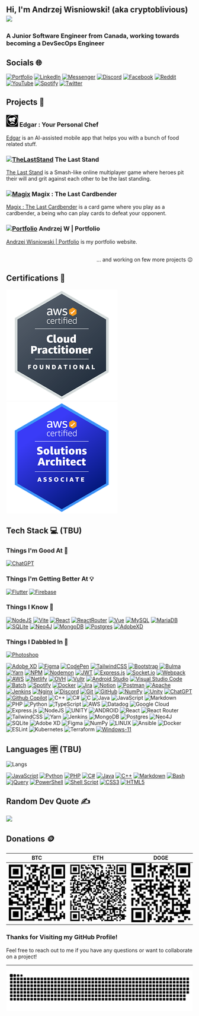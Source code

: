 ## Hi, I'm Andrzej Wisniowski! (aka cryptoblivious) <img src="https://img.sshort.net/i/EZlK.gif" width="30px" />

### A Junior Software Engineer from Canada, working towards becoming a DevSecOps Engineer

## Socials 🌐

[![Portfolio][portfolio-img]][portfolio-url] [![LinkedIn][linkedin-img]][linkedin-url] [![Messenger][messenger-img]][messenger-url] [![Discord][discord-img]][discord-url] [![Facebook][facebook-img]][facebook-url] [![Reddit][reddit-img]][reddit-url] [![YouTube][youtube-img]][youtube-url] [![Spotify][spotify-img]][spotify-url] [![Twitter][twitter-img]][twitter-url]

## Projects 🤖

### [![Edgar][edgar-icon]][edgar-url] Edgar : Your Personal Chef

[Edgar][edgar-url] is an AI-assisted mobile app that helps you with a bunch of food related stuff.

### [![TheLastStand][the-last-stand-icon]][the-last-stand-url] The Last Stand

[The Last Stand][the-last-stand-url] is a Smash-like online multiplayer game where heroes pit their will and grit against each other to be the last standing.

### [![Magix][magix-icon]][magix-url] Magix : The Last Cardbender

[Magix : The Last Cardbender][magix-url] is a card game where you play as a cardbender, a being who can play cards to defeat your opponent.

### [![Portfolio][portfolio-icon]][portfolio-url] Andrzej W | Portfolio

[Andrzej Wisniowski | Portfolio][portfolio-url] is my portfolio website.

<p align="right">
 <br/>
... and working on few more projects 😉 </p>

## Certifications 🌟

[![CCP][aws-ccp-badge]][aws-ccp-url] ![SAA][aws-saa-badge]

## Tech Stack 💻 (TBU)

### Things I'm Good At 🦾

[![ChatGPT][chatgpt-img]][chatgpt-url]

### Things I'm Getting Better At 💡

[![Flutter][flutter-img]][flutter-url] [![Firebase][firebase-img]][firebase-url]

### Things I Know 🧠

[![NodeJS][nodedotjs-img]][nodedotjs-url] [![Vite][vite-img]][vite-url] [![React][react-img]][react-url] [![ReactRouter][react-router-img]][react-router-url] [![Vue][vue-img]][vue-url] [![MySQL][mysql-img]][mysql-url] [![MariaDB][mariadb-img]][mariadb-url] [![SQLite][sqlite-img]][sqlite-url] [![Neo4J][neo4j-img]][neo4j-url] [![MongoDB][mongodb-img]][mongodb-url] [![Postgres][postgres-img]][postgres-url] [![AdobeXD][adobe-xd-img]][adobe-xd-url]

### Things I Dabbled In 🧰

[![Photoshop][photoshop-img]][photoshop-url]

<a href="https://www.adobe.com/ca/products/xd.html" target="_blank">![Adobe XD](https://img.shields.io/badge/Adobe%20XD-470137?style=for-the-badge&logo=Adobe%20XD&logoColor=#FF61F6)</a> <a href="https://figma.com/" target="_blank">![Figma](https://img.shields.io/badge/figma-%23F24E1E.svg?style=for-the-badge&logo=figma&logoColor=white)</a> <a href="https://codepen.io/" target="_blank">![CodePen](https://img.shields.io/badge/Codepen-000000?style=for-the-badge&logo=codepen&logoColor=white)</a> <a href="https://tailwindcss.com/" target="_blank">![TailwindCSS](https://img.shields.io/badge/tailwindcss-%2338B2AC.svg?style=for-the-badge&logo=tailwind-css&logoColor=white)</a> <a href="https://getbootstrap.com/" target="_blank">![Bootstrap](https://img.shields.io/badge/bootstrap-%23563D7C.svg?style=for-the-badge&logo=bootstrap&logoColor=white)</a> <a href="https://bulma.io/" target="_blank">![Bulma](https://img.shields.io/badge/bulma-00D0B1?style=for-the-badge&logo=bulma&logoColor=white)</a> <a href="https://yarnpkg.com/" target="_blank">![Yarn](https://img.shields.io/badge/yarn-%232C8EBB.svg?style=for-the-badge&logo=yarn&logoColor=white)</a> <a href="https://www.npmjs.com/" target="_blank">![NPM](https://img.shields.io/badge/NPM-%23000000.svg?style=for-the-badge&logo=npm&logoColor=white)</a> <a href="https://nodemon.io/" target="_blank">![Nodemon](https://img.shields.io/badge/NODEMON-%23323330.svg?style=for-the-badge&logo=nodemon&logoColor=%BBDEAD)</a> <a href="https://jwt.io/" target="_blank">![JWT](https://img.shields.io/badge/JWT-black?style=for-the-badge&logo=JSON%20web%20tokens)</a> <a href="https://expressjs.com/" target="_blank">![Express.js](https://img.shields.io/badge/express.js-%23404d59.svg?style=for-the-badge&logo=express&logoColor=%2361DAFB)</a> <a href="https://socket.io/" target="_blank">![Socket.io](https://img.shields.io/badge/Socket.io-black?style=for-the-badge&logo=socket.io&badgeColor=010101)</a> <a href="https://webpack.js.org/" target="_blank">![Webpack](https://img.shields.io/badge/webpack-%238DD6F9.svg?style=for-the-badge&logo=webpack&logoColor=black)</a> <a href="https://aws.amazon.com/" target="_blank">![AWS](https://img.shields.io/badge/AWS-%23FF9900.svg?style=for-the-badge&logo=amazon-aws&logoColor=white)</a> <a href="https://netlify.com/" target="_blank">![Netlify](https://img.shields.io/badge/netlify-%23000000.svg?style=for-the-badge&logo=netlify&logoColor=#00C7B7)</a> <a href="https://ovh.com/" target="_blank">![OVH](https://img.shields.io/badge/ovh-%23123F6D.svg?style=for-the-badge&logo=ovh&logoColor=#123F6D)</a> <a href="https://vultr.com/" target="_blank">![Vultr](https://img.shields.io/badge/Vultr-007BFC.svg?style=for-the-badge&logo=vultr)</a> <a href="https://developer.android.com/studio" target="_blank">![Android Studio](https://img.shields.io/badge/Android%20Studio-3DDC84.svg?style=for-the-badge&logo=android-studio&logoColor=white)</a> <a href="https://code.visualstudio.com/download" target="_blank">![Visual Studio Code](https://img.shields.io/badge/Visual%20Studio%20Code-0078d7.svg?style=for-the-badge&logo=visual-studio-code&logoColor=white)</a> <a href="https://github.com/microsoft/terminal" target="_blank">![Batch](https://img.shields.io/badge/Batch-%234D4D4D.svg?style=for-the-badge&logo=windows-terminal&logoColor=white)</a> <a href="https://spotify.com/" target="_blank">![Spotify](https://img.shields.io/badge/Spotify-1ED760?style=for-the-badge&logo=spotify&logoColor=white)</a> <a href="https://docker.com/" target="_blank">![Docker](https://img.shields.io/badge/docker-%230db7ed.svg?style=for-the-badge&logo=docker&logoColor=white)</a> <a href="https://www.atlassian.com/software/jira" target="_blank">![Jira](https://img.shields.io/badge/jira-%230A0FFF.svg?style=for-the-badge&logo=jira&logoColor=white)</a> <a href="https://notion.so/" target="_blank">![Notion](https://img.shields.io/badge/Notion-%23000000.svg?style=for-the-badge&logo=notion&logoColor=white)</a> <a href="https://postman.com/" target="_blank">![Postman](https://img.shields.io/badge/Postman-FF6C37?style=for-the-badge&logo=postman&logoColor=white)</a> <a href="https://apache.org/" target="_blank">![Apache](https://img.shields.io/badge/apache-%23D42029.svg?style=for-the-badge&logo=apache&logoColor=white)</a> <a href="https://jenkins.io/" target="_blank">![Jenkins](https://img.shields.io/badge/jenkins-%232C5263.svg?style=for-the-badge&logo=jenkins&logoColor=white)</a> <a href="https://nginx.com/" target="_blank">![Nginx](https://img.shields.io/badge/nginx-%23009639.svg?style=for-the-badge&logo=nginx&logoColor=white)</a> <a href="https://dis.gd/" target="_blank">![Discord](https://img.shields.io/badge/Discord-%237289DA.svg?style=for-the-badge&logo=discord&logoColor=white)</a> <a href="https://git-scm.com/" target="_blank">![Git](https://img.shields.io/badge/git-%23F05033.svg?style=for-the-badge&logo=git&logoColor=white)</a> <a href="https://github.com/" target="_blank">![GitHub](https://img.shields.io/badge/github-%23121011.svg?style=for-the-badge&logo=github&logoColor=white)</a> <a href="https://numpy.org/" target="_blank">![NumPy](https://img.shields.io/badge/numpy-%23013243.svg?style=for-the-badge&logo=numpy&logoColor=white)</a> <a href="https://unity.com/" target="_blank">![Unity](https://img.shields.io/badge/unity-%23000000.svg?style=for-the-badge&logo=unity&logoColor=white)</a> <a href="https://chat.openai.com/" target="_blank">![ChatGPT](https://img.shields.io/badge/ChatGPT-70a597?style=for-the-badge&logo=openai&logoColor=white)</a> <a href="https://github.com/features/copilot" target="_blank">![Github Copilot](https://img.shields.io/badge/GitHub%20Copilot-333?style=for-the-badge&logo=github&logoColor=white)</a> ![C++](https://img.shields.io/badge/c++-%2300599C.svg?style=for-the-badge&logo=c%2B%2B&logoColor=white) ![C#](https://img.shields.io/badge/c%23-%23239120.svg?style=for-the-badge&logo=c-sharp&logoColor=white) ![C](https://img.shields.io/badge/c-%2300599C.svg?style=for-the-badge&logo=c&logoColor=white) ![Java](https://img.shields.io/badge/java-%23ED8B00.svg?style=for-the-badge&logo=java&logoColor=white) ![JavaScript](https://img.shields.io/badge/javascript-%23323330.svg?style=for-the-badge&logo=javascript&logoColor=%23F7DF1E) ![Markdown](https://img.shields.io/badge/markdown-%23000000.svg?style=for-the-badge&logo=markdown&logoColor=white) ![PHP](https://img.shields.io/badge/php-%23777BB4.svg?style=for-the-badge&logo=php&logoColor=white) ![Python](https://img.shields.io/badge/python-3670A0?style=for-the-badge&logo=python&logoColor=ffdd54) ![TypeScript](https://img.shields.io/badge/typescript-%23007ACC.svg?style=for-the-badge&logo=typescript&logoColor=white) ![AWS](https://img.shields.io/badge/AWS-%23FF9900.svg?style=for-the-badge&logo=amazon-aws&logoColor=white) ![Datadog](https://img.shields.io/badge/datadog-%23632CA6.svg?style=for-the-badge&logo=datadog&logoColor=white) ![Google Cloud](https://img.shields.io/badge/Google%20Cloud-%234285F4.svg?style=for-the-badge&logo=google-cloud&logoColor=white) ![Express.js](https://img.shields.io/badge/express.js-%23404d59.svg?style=for-the-badge&logo=express&logoColor=%2361DAFB) ![NodeJS](https://img.shields.io/badge/node.js-6DA55F?style=for-the-badge&logo=node.js&logoColor=white) ![UNITY](https://img.shields.io/badge/Unity-%2320232a.svg?style=for-the-badge&logo=unity&logoColor=white) ![ANDROID](https://img.shields.io/badge/android-%2320232a.svg?style=for-the-badge&logo=android&logoColor=%a4c639) ![React](https://img.shields.io/badge/react-%2320232a.svg?style=for-the-badge&logo=react&logoColor=%2361DAFB) ![React Router](https://img.shields.io/badge/React_Router-CA4245?style=for-the-badge&logo=react-router&logoColor=white) ![TailwindCSS](https://img.shields.io/badge/tailwindcss-%2338B2AC.svg?style=for-the-badge&logo=tailwind-css&logoColor=white) ![Yarn](https://img.shields.io/badge/yarn-%232C8EBB.svg?style=for-the-badge&logo=yarn&logoColor=white) ![Jenkins](https://img.shields.io/badge/jenkins-%232C5263.svg?style=for-the-badge&logo=jenkins&logoColor=white) ![MongoDB](https://img.shields.io/badge/MongoDB-%234ea94b.svg?style=for-the-badge&logo=mongodb&logoColor=white) ![Postgres](https://img.shields.io/badge/postgres-%23316192.svg?style=for-the-badge&logo=postgresql&logoColor=white) ![Neo4J](https://img.shields.io/badge/Neo4j-008CC1?style=for-the-badge&logo=neo4j&logoColor=white) ![SQLite](https://img.shields.io/badge/sqlite-%2307405e.svg?style=for-the-badge&logo=sqlite&logoColor=white) ![Adobe XD](https://img.shields.io/badge/Adobe%20XD-470137?style=for-the-badge&logo=Adobe%20XD&logoColor=#FF61F6) ![Figma](https://img.shields.io/badge/figma-%23F24E1E.svg?style=for-the-badge&logo=figma&logoColor=white) ![NumPy](https://img.shields.io/badge/numpy-%23013243.svg?style=for-the-badge&logo=numpy&logoColor=white) ![LINUX](https://img.shields.io/badge/Linux-FCC624?style=for-the-badge&logo=linux&logoColor=black) ![Ansible](https://img.shields.io/badge/ansible-%231A1918.svg?style=for-the-badge&logo=ansible&logoColor=white) ![Docker](https://img.shields.io/badge/docker-%230db7ed.svg?style=for-the-badge&logo=docker&logoColor=white) ![ESLint](https://img.shields.io/badge/ESLint-4B3263?style=for-the-badge&logo=eslint&logoColor=white) ![Kubernetes](https://img.shields.io/badge/kubernetes-%23326ce5.svg?style=for-the-badge&logo=kubernetes&logoColor=white) ![Terraform](https://img.shields.io/badge/terraform-%235835CC.svg?style=for-the-badge&logo=terraform&logoColor=white) [![Windows-11][windows-11-img]][windows-11-url]

## Languages 🈸 (TBU)

![Langs](https://github-readme-stats.vercel.app/api/top-langs/?username=cryptoblivious&show_icons=true&hide_border=false&theme=jolly&count_private=true&include_all_commits=true&layout=compact)

<a href="https://javascript.com/" target="_blank">![JavaScript](https://img.shields.io/badge/javascript-%23323330.svg?style=for-the-badge&logo=javascript&logoColor=%23F7DF1E)</a> <a href="https://python.org/" target="_blank">![Python](https://img.shields.io/badge/python-3670A0?style=for-the-badge&logo=python&logoColor=ffdd54)</a> <a href="https://php.net/" target="_blank">![PHP](https://img.shields.io/badge/php-%23777BB4.svg?style=for-the-badge&logo=php&logoColor=white)</a> <a href="https://en.wikipedia.org/wiki/C_Sharp_(programming_language)" target="_blank">![C#](https://img.shields.io/badge/c%23-%23239120.svg?style=for-the-badge&logo=c-sharp&logoColor=white)</a> <a href="https://java.com/" target="_blank">![Java](https://img.shields.io/badge/java-%23ED8B00.svg?style=for-the-badge&logo=java&logoColor=white)</a> <a href="https://en.wikipedia.org/wiki/C%2B%2B" target="_blank">![C++](https://img.shields.io/badge/c++-%2300599C.svg?style=for-the-badge&logo=c%2B%2B&logoColor=white)</a> <a href="https://daringfireball.net/projects/markdown/" target="_blank">![Markdown](https://img.shields.io/badge/markdown-%23000000.svg?style=for-the-badge&logo=markdown&logoColor=white)</a> <a href="https://gnu.org/software/bash/" target="_blank">![Bash](https://img.shields.io/badge/bash-%23121011.svg?style=for-the-badge&logo=gnu-bash&logoColor=white)</a> <a href="https://jquery.com/" target="_blank">![jQuery](https://img.shields.io/badge/jquery-%230769AD.svg?style=for-the-badge&logo=jquery&logoColor=white)</a> <a href="https://docs.microsoft.com/en-us/powershell/" target="_blank">![PowerShell](https://img.shields.io/badge/PowerShell-%235391FE.svg?style=for-the-badge&logo=powershell&logoColor=white)</a> <a href="https://en.wikipedia.org/wiki/Shell_script" target="_blank">![Shell Script](https://img.shields.io/badge/shell_script-%23121011.svg?style=for-the-badge&logo=gnu-bash&logoColor=white)</a> <a href="https://w3.org/TR/CSS/#css" target="_blank">![CSS3](https://img.shields.io/badge/css3-%231572B6.svg?style=for-the-badge&logo=css3&logoColor=white)</a> <a href="https://html.spec.whatwg.org/" target="_blank">![HTML5](https://img.shields.io/badge/html5-%23E34F26.svg?style=for-the-badge&logo=html5&logoColor=white)</a>

## Random Dev Quote ✍️

![](https://quotes-github-readme.vercel.app/api?type=horizontal&theme=radical)

## Donations 🪙

| BTC                     | ETH                     | DOGE                      |
| ----------------------- | ----------------------- | ------------------------- |
| ![BTC](btc-qr-code.png) | ![ETH](eth-qr-code.png) | ![DOGE](doge-qr-code.png) |

### Thanks for Visiting my GitHub Profile!

Feel free to reach out to me if you have any questions or want to collaborate on a project!

---

![Snake](github-contribution-grid-snake.svg)

<!-- MARKDOWN LINKS & IMAGES -->

[adobe-xd-img]: https://img.shields.io/badge/Adobe%20XD-470137?style=for-the-badge&logo=Adobe%20XD&logoColor=#FF61F6
[adobe-xd-url]: https://www.adobe.com/ca/products/xd.html
[aws-ccp-badge]: aws-certified-cloud-practitioner.png
[aws-ccp-url]: https://www.credly.com/badges/11b556fb-28f9-40d2-a424-27dfd9873400/linked_in_profile
[aws-saa-badge]: aws-certified-saa.png
[colyseus-img]: https://img.shields.io/badge/colyseus-A100FF?style=for-the-badge&logo=c&logoColor=white
[colyseus-url]: https://colyseus.io/
[chatgpt-img]: https://img.shields.io/badge/ChatGPT-70a597?style=for-the-badge&logo=openai&logoColor=white
[chatgpt-url]: https://chat.openai.com/
[discord-img]: https://img.shields.io/badge/Discord-7289DA?logo=discord&logoColor=white&style=for-the-badge
[discord-url]: https://discordapp.com/users/289173015080730624
[edgar-icon]: edgar.png
[edgar-url]: https://github.com/cryptoblivious/Edgar
[express-img]: https://img.shields.io/badge/express-000000?style=for-the-badge&logo=express&logoColor=white
[express-url]: https://expressjs.com/
[facebook-img]: https://img.shields.io/badge/Facebook-1877F2?logo=facebook&logoColor=white&style=for-the-badge
[facebook-url]: https://facebook.com/andrzej.wisniowski.33
[firebase-img]: https://img.shields.io/badge/firebase-FFCA28?style=for-the-badge&logo=firebase&logoColor=black
[firebase-url]: https://firebase.google.com/
[flutter-img]: https://img.shields.io/badge/flutter-02569B?style=for-the-badge&logo=flutter&logoColor=white
[flutter-url]: https://flutter.dev/
[github-copilot-img]: https://img.shields.io/badge/GitHub%20Copilot-333?style=for-the-badge&logo=github&logoColor=white
[github-copilot-url]: https://github.com/features/copilot
[git-img]: https://img.shields.io/badge/git-F05032?style=for-the-badge&logo=git&logoColor=white
[git-url]: https://git-scm.com/
[insomnia-img]: https://img.shields.io/badge/insomnia-4000BF?style=for-the-badge&logo=insomnia&logoColor=white
[insomnia-url]: https://insomnia.rest/
[linkedin-img]: https://img.shields.io/badge/LinkedIn-0A66C2?logo=linkedin&logoColor=white&style=for-the-badge
[linkedin-url]: https://linkedin.com/in/andrzej-wisniowski-77234376
[magix-icon]: avatarOnIce.ico
[magix-url]: https://magix.andrzejw.com
[mariadb-img]: https://img.shields.io/badge/mariadb-003545?style=for-the-badge&logo=mariadb&logoColor=white
[mariadb-url]: https://mariadb.org/
[messenger-img]: https://img.shields.io/badge/Messenger-00B2FF?logo=messenger&logoColor=white&style=for-the-badge
[messenger-url]: https://m.me/andrzej.wisniowski.33
[mongodb-img]: https://img.shields.io/badge/mongodb-47A248?style=for-the-badge&logo=mongodb&logoColor=white
[mongodb-url]: https://www.mongodb.com/
[mysql-img]: https://img.shields.io/badge/mysql-%2300f.svg?style=for-the-badge&logo=mysql&logoColor=white
[mysql-url]: https://www.mysql.com/
[neo4j-img]: https://img.shields.io/badge/neo4j-008CC1?style=for-the-badge&logo=neo4j&logoColor=white
[neo4j-url]: https://neo4j.com/
[nodedotjs-img]: https://img.shields.io/badge/node.js-6DA55F?style=for-the-badge&logo=node.js&logoColor=white
[nodedotjs-url]: https://nodejs.org/
[passport-img]: https://img.shields.io/badge/passport-34E27A?style=for-the-badge&logo=passport&logoColor=white
[passport-url]: http://www.passportjs.org/
[phaser-img]: https://img.shields.io/badge/phaser%203-CEFF00?style=for-the-badge&logo=phaser&logoColor=white
[phaser-url]: https://phaser.io/
[photoshop-img]: https://img.shields.io/badge/photoshop-31A8FF?style=for-the-badge&logo=adobe%20photoshop&logoColor=white
[photoshop-url]: https://www.adobe.com/ca/products/photoshop.html
[placeholder-img]: https://img.shields.io/badge/et_plus_encore-FAB040?style=for-the-badge&logo=precommit&logoColor=red
[placeholder-url]: https://perdu.com/
[portfolio-icon]: bear.ico
[portfolio-url]: https://andrzejw.com/
[portfolio-img]: https://img.shields.io/badge/Portfolio-8a008a?logo=vercel&logoColor=fuchsia&style=for-the-badge
[postgres-img]: https://img.shields.io/badge/postgres-316192?style=for-the-badge&logo=postgresql&logoColor=white
[postgres-url]: https://www.postgresql.org/
[react-img]: https://img.shields.io/badge/react-61DAFB?style=for-the-badge&logo=react&logoColor=white
[react-router-img]: https://img.shields.io/badge/React_Router-CA4245?style=for-the-badge&logo=react-router&logoColor=white
[react-router-url]: https://reactrouter.com/
[react-url]: https://reactjs.org/
[reddit-img]: https://img.shields.io/badge/Reddit-FF4500?logo=reddit&logoColor=white&style=for-the-badge
[reddit-url]: https://reddit.com/user/cryptoblivious
[spotify-img]: https://img.shields.io/badge/Spotify-1ED760?logo=spotify&logoColor=white&style=for-the-badge
[spotify-url]: https://open.spotify.com/user/22ceorjkmcihyq5p7u6xbiymi?si=072c25ee8e4c4559
[sqlite-img]: https://img.shields.io/badge/sqlite-%2307405e.svg?style=for-the-badge&logo=sqlite&logoColor=white
[sqlite-url]: https://sqlite.org/
[tailwind-img]: https://img.shields.io/badge/tailwindcss-06B6D4?style=for-the-badge&logo=tailwindcss&logoColor=white
[tailwind-url]: https://tailwindcss.com/
[the-last-stand-icon]: https://tls.andrzejw.com/assets/icons/cyberpunk.png
[the-last-stand-url]: https://tls.andrzejw.com
[twitter-img]: https://img.shields.io/badge/Twitter-1DA1F2?logo=twitter&logoColor=white&style=for-the-badge
[twitter-url]: https://twitter.com/cryptoblivious
[typescript-img]: https://img.shields.io/badge/typescript-007ACC?style=for-the-badge&logo=typescript&logoColor=white
[typescript-url]: https://www.typescriptlang.org/
[vite-img]: https://img.shields.io/badge/vite-646CFF?style=for-the-badge&logo=v&logoColor=white
[vite-url]: https://vitejs.dev/
[vue-img]: https://img.shields.io/badge/vuejs-%2335495e.svg?style=for-the-badge&logo=vuedotjs&logoColor=%234FC08D
[vue-url]: https://vuejs.org/
[vscode-img]: https://img.shields.io/badge/vs%20code-007ACC?style=for-the-badge&logo=visual-studio-code&logoColor=white
[vscode-url]: https://code.visualstudio.com/
[windows-11-img]: https://img.shields.io/badge/windows%2011-0078D6?style=for-the-badge&logo=windows&logoColor=white
[windows-11-url]: https://www.microsoft.com/en-us/windows/windows-11
[yarn-img]: https://img.shields.io/badge/yarn-2C8EBB?style=for-the-badge&logo=yarn&logoColor=white
[yarn-url]: https://yarnpkg.com/
[youtube-img]: https://img.shields.io/badge/YouTube-FF0000?logo=youtube&logoColor=white&style=for-the-badge
[youtube-url]: https://www.youtube.com/channel/UCTcXslba65WjAtPqwDMxt0g
